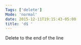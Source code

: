 ```yaml
---
Tags: ['delete']
Mode: 'normal'
date: 2015-12-11T19:15:43-05:00
title: 'd$ '
---
```


 Delete to the end of the line
